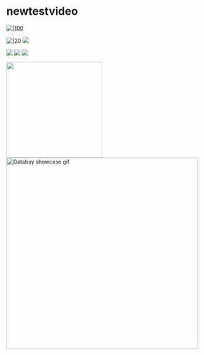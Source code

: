 # newtestvideo
[
![|100](https://s5.gifyu.com/images/Sep-21-2022-15-56-52.gif)
](https://s5.gifyu.com/images/Sep-21-2022-15-56-52.gif)

![|20](https://c.tenor.com/VVOA7SCKgmkAAAAM/test.gif)
![](https://c.tenor.com/VVOA7SCKgmkAAAAM/test.gif)

![](https://res.cloudinary.com/dkxixe3yr/image/upload/v1663779301/shareed/gif/SCR-20220921-q76_hgsnrf.png)
![](https://res.cloudinary.com/dkxixe3yr/image/upload/v1663784612/shareed/gif/ezgif-2-3785896aa6_beg1du.gif)
![](https://im2.ezgif.com/tmp/ezgif-2-4999757eac.gif)

<img src="https://res.cloudinary.com/dkxixe3yr/image/upload/v1663784612/shareed/gif/ezgif-2-3785896aa6_beg1du.gif" width="250" height="250"/>

<img src="https://github.com/Voyz/voyz_public/blob/master/databay_promo_vidA_gif_A03.gif" alt="Databay showcase gif" title="Databay showcase gif" width="500"/>

